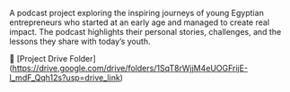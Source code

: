 A podcast project exploring the inspiring journeys of young Egyptian entrepreneurs who started at an early age and managed to create real impact. The podcast highlights their personal stories, challenges, and the lessons they share with today’s youth.

📂 [Project Drive Folder] (https://drive.google.com/drive/folders/1SqT8rWjjM4eUOGFrijE-I_mdF_Qqh12s?usp=drive_link)
